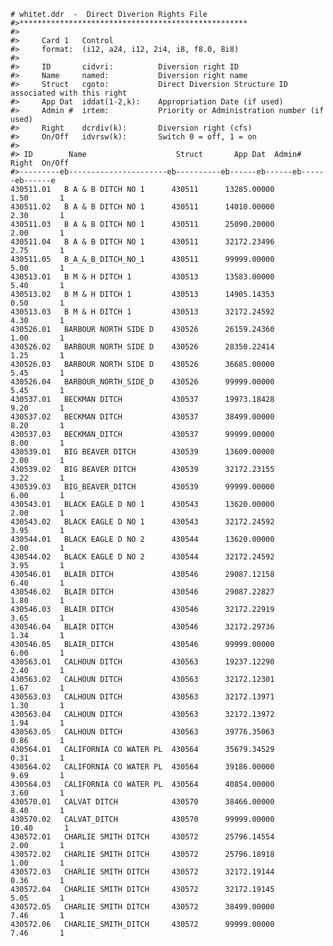    # whitet.ddr  -  Direct Diverion Rights File 
    #>*************************************************** 
    #> 
    #>     Card 1   Control 
    #>     format:  (i12, a24, i12, 2i4, i8, f8.0, 8i8) 
    #> 
    #>     ID       cidvri:          Diversion right ID  
    #>     Name     named:           Diversion right name 
    #>     Struct   cgoto:           Direct Diversion Structure ID associated with this right 
    #>     App Dat  iddat(1-2,k):    Appropriation Date (if used) 
    #>     Admin #  irtem:           Priority or Administration number (if used) 
    #>     Right    dcrdiv(k):       Diversion right (cfs) 
    #>     On/Off   idvrsw(k):       Switch 0 = off, 1 = on 
    #> 
    #> ID        Name                    Struct       App Dat  Admin#   Right  On/Off 
    #>---------eb----------------------eb----------eb------eb------eb------eb------e 
    430511.01   B A & B DITCH NO 1      430511      13285.00000         1.50       1 
    430511.02   B A & B DITCH NO 1      430511      14010.00000         2.30       1 
    430511.03   B A & B DITCH NO 1      430511      25090.20000         2.00       1 
    430511.04   B A & B DITCH NO 1      430511      32172.23496         2.75       1 
    430511.05   B_A_&_B_DITCH_NO_1      430511      99999.00000         5.00       1 
    430513.01   B M & H DITCH 1         430513      13583.00000         5.40       1 
    430513.02   B M & H DITCH 1         430513      14905.14353         0.50       1 
    430513.03   B M & H DITCH 1         430513      32172.24592         4.30       1 
    430526.01   BARBOUR NORTH SIDE D    430526      26159.24360         1.00       1 
    430526.02   BARBOUR NORTH SIDE D    430526      28350.22414         1.25       1 
    430526.03   BARBOUR NORTH SIDE D    430526      36685.00000         5.45       1 
    430526.04   BARBOUR_NORTH_SIDE_D    430526      99999.00000         5.45       1 
    430537.01   BECKMAN DITCH           430537      19973.18428         9.20       1 
    430537.02   BECKMAN DITCH           430537      38499.00000         8.20       1 
    430537.03   BECKMAN_DITCH           430537      99999.00000         8.00       1 
    430539.01   BIG BEAVER DITCH        430539      13609.00000         2.00       1 
    430539.02   BIG BEAVER DITCH        430539      32172.23155         3.22       1 
    430539.03   BIG_BEAVER_DITCH        430539      99999.00000         6.00       1 
    430543.01   BLACK EAGLE D NO 1      430543      13620.00000         2.00       1 
    430543.02   BLACK EAGLE D NO 1      430543      32172.24592         3.95       1 
    430544.01   BLACK EAGLE D NO 2      430544      13620.00000         2.00       1 
    430544.02   BLACK EAGLE D NO 2      430544      32172.24592         3.95       1 
    430546.01   BLAIR DITCH             430546      29087.12158         6.40       1 
    430546.02   BLAIR DITCH             430546      29087.22827         1.80       1 
    430546.03   BLAIR DITCH             430546      32172.22919         3.65       1 
    430546.04   BLAIR DITCH             430546      32172.29736         1.34       1 
    430546.05   BLAIR_DITCH             430546      99999.00000         6.00       1 
    430563.01   CALHOUN DITCH           430563      19237.12290         2.40       1 
    430563.02   CALHOUN DITCH           430563      32172.12301         1.67       1 
    430563.03   CALHOUN DITCH           430563      32172.13971         1.30       1 
    430563.04   CALHOUN DITCH           430563      32172.13972         1.94       1 
    430563.05   CALHOUN DITCH           430563      39776.35063         0.86       1 
    430564.01   CALIFORNIA CO WATER PL  430564      35679.34529         0.31       1 
    430564.02   CALIFORNIA CO WATER PL  430564      39186.00000         9.69       1 
    430564.03   CALIFORNIA CO WATER PL  430564      40854.00000         3.60       1 
    430570.01   CALVAT DITCH            430570      38466.00000         8.40       1 
    430570.02   CALVAT_DITCH            430570      99999.00000        10.40       1 
    430572.01   CHARLIE SMITH DITCH     430572      25796.14554         2.00       1 
    430572.02   CHARLIE SMITH DITCH     430572      25796.18918         1.00       1 
    430572.03   CHARLIE SMITH DITCH     430572      32172.19144         0.36       1 
    430572.04   CHARLIE SMITH DITCH     430572      32172.19145         5.05       1 
    430572.05   CHARLIE SMITH DITCH     430572      38499.00000         7.46       1 
    430572.06   CHARLIE_SMITH_DITCH     430572      99999.00000         7.46       1 